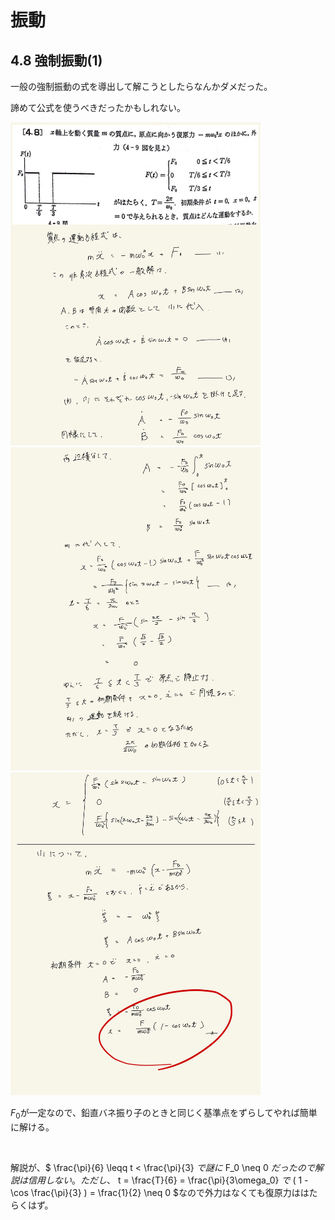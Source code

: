 <script type="text/javascript" async src="https://cdnjs.cloudflare.com/ajax/libs/mathjax/2.7.7/MathJax.js?config=TeX-MML-AM_CHTML">
</script>

<script type="text/x-mathjax-config">
 MathJax.Hub.Config({
 tex2jax: {
 inlineMath: [['$', '$'] ],
 displayMath: [ ['$$','$$'], ["\\[","\\]"] ]
 }
 });
</script>

# 振動
## 4.8 強制振動(1)

一般の強制振動の式を導出して解こうとしたらなんかダメだった。
<br>

諦めて公式を使うべきだったかもしれない。

<img width="400" alt="rikigaku-103" src="./images/rikigaku-103.jpg">
<img width="400" alt="rikigaku-104" src="./images/rikigaku-104.jpg">
<img width="400" alt="rikigaku-105" src="./images/rikigaku-105.jpg">

<br>

$F_0$が一定なので、鉛直バネ振り子のときと同じく基準点をずらしてやれば簡単に解ける。

<br>

解説が、$ \frac{\pi}{6} \leqq t < \frac{\pi}{3} $で謎に$ F_0 \neq 0 $だったので解説は信用しない。ただし、$ t = \frac{T}{6} = \frac{\pi}{3\omega_0} $で$ ( 1 - \cos \frac{\pi}{3} ) = \frac{1}{2} \neq 0 $なので外力はなくても復原力ははたらくはず。